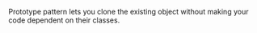 Prototype pattern lets you clone the existing object without making your code dependent on their classes.
